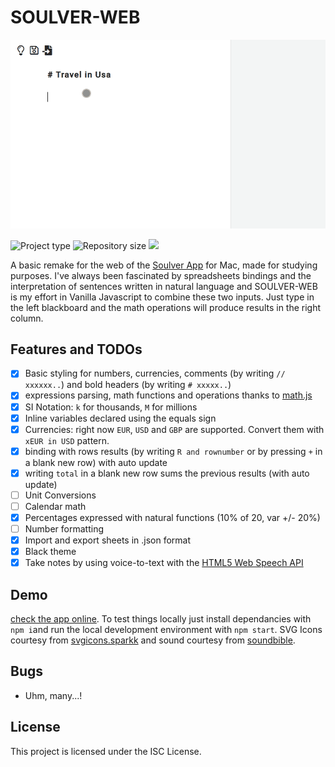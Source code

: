 # SOULVER-WEB

![IMG](soulver-web.gif)

![](https://img.shields.io/badge/type-JS_Library-brightgreen.svg "Project type")
![](https://img.shields.io/github/repo-size/LorenzoCorbella74/soulver-web "Repository size")
![](https://img.shields.io/github/package-json/v/LorenzoCorbella74/soulver-web)

A basic remake for the web of the [Soulver App](https://www.acqualia.com/soulver/) for Mac, made for studying purposes. I've always been fascinated by spreadsheets bindings and the interpretation of sentences written in natural language and SOULVER-WEB is my effort in Vanilla Javascript to combine these two inputs. Just type in the left blackboard and the math operations will produce results in the right column.

## Features and TODOs
- [x] Basic styling for numbers, currencies, comments (by writing `// xxxxxx..`) and bold headers (by writing `# xxxxx..`)
- [x] expressions parsing, math functions and operations thanks to [math.js](https://mathjs.org/)
- [x] SI Notation: `k` for thousands, `M` for millions
- [x] Inline variables declared using the equals sign
- [x] Currencies: right now `EUR`, `USD` and `GBP` are supported. Convert them with `xEUR in USD` pattern.
- [x] binding with rows results (by writing `R and rownumber` or by pressing `+` in a blank new row) with auto update
- [x] writing `total` in a blank new row sums the previous results (with auto update)
- [ ] Unit Conversions
- [ ] Calendar math
- [x] Percentages expressed with natural functions (10% of 20, var +/- 20%)
- [ ] Number formatting
- [x] Import and export sheets in .json format
- [x] Black theme
- [x] Take notes by using voice-to-text with the [HTML5 Web Speech API](https://developer.mozilla.org/en-US/docs/Web/API/Web_Speech_API)

## Demo
[check the app online](https://festive-lalande-0b44f6.netlify.com/). To test things locally just install dependancies with `npm i`and run the local development environment with `npm start`.  SVG Icons courtesy from [svgicons.sparkk](http://svgicons.sparkk.fr/) and sound courtesy from [soundbible](http://soundbible.com/).

## Bugs
- Uhm, many...!

## License
This project is licensed under the ISC License.